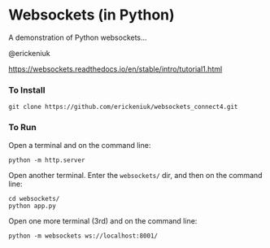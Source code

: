# Websockets (in Python)

A demonstration of Python websockets...

@erickeniuk

https://websockets.readthedocs.io/en/stable/intro/tutorial1.html

### To Install

```
git clone https://github.com/erickeniuk/websockets_connect4.git
```

### To Run

Open a terminal and on the command line:
```
python -m http.server
```

Open another terminal. Enter the `websockets/` dir, and then on the command line:
```
cd websockets/
python app.py
```

Open one more terminal (3rd) and on the command line:
```
python -m websockets ws://localhost:8001/
```